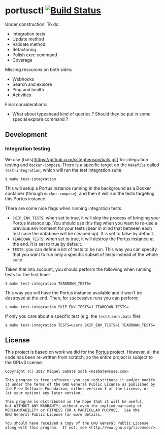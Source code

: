 # portusctl [![Build Status](https://travis-ci.org/openSUSE/portusctl.svg?branch=master)](https://travis-ci.org/openSUSE/portusctl)

Under construction. To do:

- Integration tests
- Update method
- Validate method
- Refactoring
- Polish exec command
- Coverage

Missing resources on both sides:

- Webhooks
- Search and explore
- Ping and health
- Activities

Final considerations:

- What about typeahead kind of queries ? Should they be put in some special
  explore command ?

## Development

### Integration testing

We use [bats](https://github.com/sstephenson/bats.git] for integration testing
and `docker-compose`. There is a specific target on the `Makefile` called
`test-integration`, which will run the test integration suite:

```
$ make test-integration
```

This will setup a Portus instance running in the background as a Docker
container (through `docker-compose`), and then it will run the tests targeting
this Portus instance.

There are some nice flags when running integration tests:

- `SKIP_ENV_TESTS`: when set to true, it will skip the process of bringing your
  Portus instance up. You should use this flag when you want to re-use a
  previous environment for your tests (bear in mind that between each test case
  the database will be cleaned up). It is set to false by default.
- `TEARDOWN_TESTS`: when set to true, it will destroy the Portus instance at the
  end. It is set to true by default.
- `TESTS`: you can define a list of tests to be run. This way you can specify
  that you want to run only a specific subset of tests instead of the whole suite.

Taken that into account, you should perform the following when running tests for
the first time:

```
$ make test-integration TEARDOWN_TESTS=
```

This way you will have the Portus instance available and it won't be destroyed
at the end. Then, for successive runs you can perform:

```
$ make test-integration SKIP_ENV_TESTS=1 TEARDOWN_TESTS=
```

If only you care about a specific test (e.g. the `test/users.bats` file):

```
$ make test-integration TESTS=users SKIP_ENV_TESTS=1 TEARDOWN_TESTS=
```

## License

This project is based on work we did for the
[Portus](https://github.com/SUSE/Portus) project. However, all the code has been
re-written from scratch, so the entire project is subject to the GPLv3 license:

```
Copyright (C) 2017 Miquel Sabaté Solà <msabate@suse.com>

This program is free software: you can redistribute it and/or modify
it under the terms of the GNU General Public License as published by
the Free Software Foundation, either version 3 of the License, or
(at your option) any later version.

This program is distributed in the hope that it will be useful,
but WITHOUT ANY WARRANTY; without even the implied warranty of
MERCHANTABILITY or FITNESS FOR A PARTICULAR PURPOSE.  See the
GNU General Public License for more details.

You should have received a copy of the GNU General Public License
along with this program.  If not, see <http://www.gnu.org/licenses/>.
```
